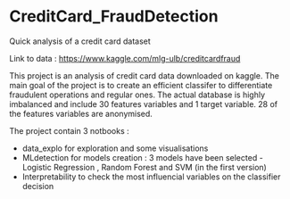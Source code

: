 # CreditCard_FraudDetection

Quick analysis of a credit card dataset

Link to data : https://www.kaggle.com/mlg-ulb/creditcardfraud

This project is an analysis of credit card data downloaded on kaggle. The main goal of the project is to create an efficient classifer to differentiate fraudulent operations and regular ones.
The actual database is highly imbalanced and include 30 features variables and 1 target variable.
28 of the features variables are anonymised.

The project contain 3 notbooks :
- data_explo for exploration and some visualisations
- MLdetection for models creation : 3 models have been selected - Logistic Regression , Random Forest and SVM (in the first version)
- Interpretability to check the most influencial variables on the classifier decision
